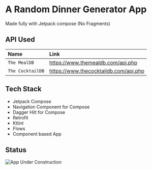 
# A Random Dinner Generator App

Made fully with Jetpack compose (No Fragments)


## API Used

| Name | Link     |
| :-------- | :------- |
| `The MealDB` | https://www.themealdb.com/api.php |
| `The CocktailDB` | https://www.thecocktaildb.com/api.php |



## Tech Stack

- Jetpack Compose
- Navigation Component for Compose
- Dagger Hilt for Compose
- Retrofit
- Ktlint
- Flows
- Component based App


## Status

![App Under Construction](https://img.shields.io/badge/-Under%20Construction-yellow)

